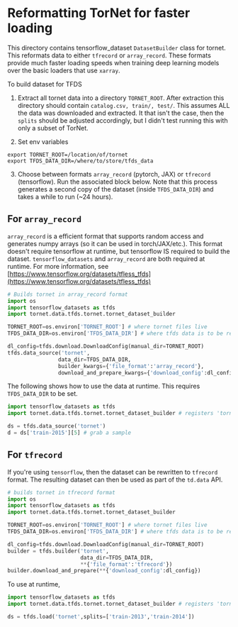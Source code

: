 # Reformatting TorNet for faster loading

This directory contains tensorflow_dataset `DatasetBuilder` class for tornet.  This reformats data to either `tfrecord` or `array_record`.  These formats provide much faster loading speeds when training deep learning models over the basic loaders that use `xarray`.

To build dataset for TFDS

1. Extract all tornet data into a directory `TORNET_ROOT`.  After extraction this directory should contain `catalog.csv, train/, test/`.  This assumes ALL the data was downloaded and extracted.  It that isn't the case, then the `splits` should be adjusted accordingly, but I didn't test running this with only a subset of TorNet.

2. Set env variables
```
export TORNET_ROOT=/location/of/tornet
export TFDS_DATA_DIR=/where/to/store/tfds_data
```

  3. Choose between formats `array_record` (pytorch, JAX) or `tfrecord` (tensorflow).  Run the associated block below.  Note that this process generates a second copy of the dataset (inside `TFDS_DATA_DIR`) and takes a while to run (~24 hours).

## For `array_record`

`array_record` is a efficient format that supports random access and generates numpy arrays (so it can be used in torch/JAX/etc.).  This format doesn't require tensorflow at runtime, but tensorflow IS required to build the dataset.  `tensorflow_datasets` and `array_record` are both required at runtime.  For more information, see [https://www.tensorflow.org/datasets/tfless_tfds](https://www.tensorflow.org/datasets/tfless_tfds)

```python
# Builds tornet in array_record format
import os
import tensorflow_datasets as tfds
import tornet.data.tfds.tornet.tornet_dataset_builder

TORNET_ROOT=os.environ['TORNET_ROOT'] # where tornet files live
TFDS_DATA_DIR=os.environ['TFDS_DATA_DIR'] # where tfds data is to be rewritten

dl_config=tfds.download.DownloadConfig(manual_dir=TORNET_ROOT)
tfds.data_source('tornet',
                data_dir=TFDS_DATA_DIR,
                builder_kwargs={'file_format':'array_record'},
                download_and_prepare_kwargs={'download_config':dl_config})
```

The following shows how to use the data at runtime.  This requires `TFDS_DATA_DIR` to be set.

```python
import tensorflow_datasets as tfds
import tornet.data.tfds.tornet.tornet_dataset_builder # registers 'tornet'

ds = tfds.data_source('tornet')
d = ds['train-2015'][5] # grab a sample
```

## For `tfrecord`

If you're using `tensorflow`, then the dataset can be rewritten to `tfrecord` format.  The resulting dataset can then be used as part of the `td.data` API.

```python
# builds tornet in tfrecord format
import os
import tensorflow_datasets as tfds
import tornet.data.tfds.tornet.tornet_dataset_builder

TORNET_ROOT=os.environ['TORNET_ROOT'] # where tornet files live
TFDS_DATA_DIR=os.environ['TFDS_DATA_DIR'] # where tfds data is to be rewritten

dl_config=tfds.download.DownloadConfig(manual_dir=TORNET_ROOT)
builder = tfds.builder('tornet',
                       data_dir=TFDS_DATA_DIR,
                       **{'file_format':'tfrecord'})
builder.download_and_prepare(**{'download_config':dl_config})
```

To use at runtime,

```python
import tensorflow_datasets as tfds
import tornet.data.tfds.tornet.tornet_dataset_builder # registers 'tornet'

ds = tfds.load('tornet',splits=['train-2013','train-2014'])
```

